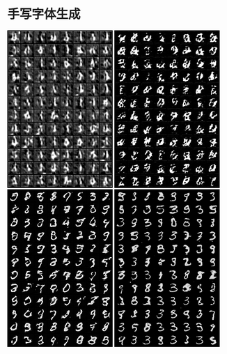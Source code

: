 # 手写字体生成

<img src="https://github.com/wangqifan/gansample/blob/master/img/fake_images-1.png">

<img src="https://github.com/wangqifan/gansample/blob/master/img/fake_images-2.png">

<img src="https://github.com/wangqifan/gansample/blob/master/img/fake_images-5.png">

<img src="https://github.com/wangqifan/gansample/blob/master/img/fake_images-15.png">
